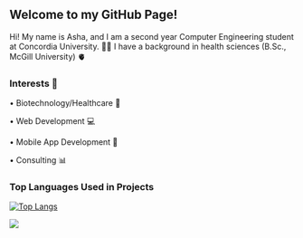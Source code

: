 ## Welcome to my GitHub Page!


Hi! My name is Asha, and I am a second year Computer Engineering student at Concordia University. 🙋‍♀️ I have a background in health sciences (B.Sc., McGill University) 🫀


### Interests 💙
• Biotechnology/Healthcare 🧬

• Web Development 💻

• Mobile App Development 📱

• Consulting 📊


### Top Languages Used in Projects
[![Top Langs](https://github-readme-stats.vercel.app/api/top-langs/?username=asha97&theme=tokyonight)](https://github.com/asha97/github-readme-stats)


![](https://komarev.com/ghpvc/?username=asha97&color=ff69b4)
